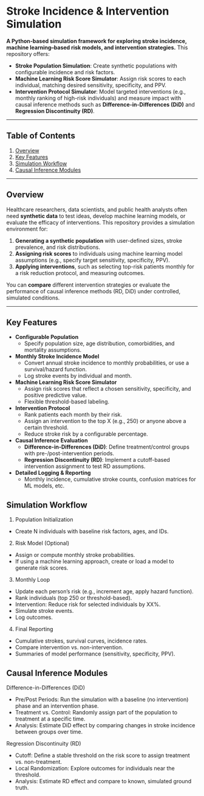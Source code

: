 # Stroke Incidence & Intervention Simulation

**A Python-based simulation framework for exploring stroke incidence, machine learning–based risk models, and intervention strategies.** This repository offers:

- **Stroke Population Simulation**: Create synthetic populations with configurable incidence and risk factors.
- **Machine Learning Risk Score Simulator**: Assign risk scores to each individual, matching desired sensitivity, specificity, and PPV.
- **Intervention Protocol Simulator**: Model targeted interventions (e.g., monthly ranking of high-risk individuals) and measure impact with causal inference methods such as **Difference-in-Differences (DiD)** and **Regression Discontinuity (RD)**.

---

## Table of Contents

1. [Overview](#overview)  
2. [Key Features](#key-features)   
5. [Simulation Workflow](#simulation-workflow)  
6. [Causal Inference Modules](#causal-inference-modules)  


---

## Overview

Healthcare researchers, data scientists, and public health analysts often need **synthetic data** to test ideas, develop machine learning models, or evaluate the efficacy of interventions. This repository provides a simulation environment for:

1. **Generating a synthetic population** with user-defined sizes, stroke prevalence, and risk distributions.
2. **Assigning risk scores** to individuals using machine learning model assumptions (e.g., specify target sensitivity, specificity, PPV).
3. **Applying interventions**, such as selecting top-risk patients monthly for a risk reduction protocol, and measuring outcomes.

You can **compare** different intervention strategies or evaluate the performance of causal inference methods (RD, DiD) under controlled, simulated conditions.

---

## Key Features

- **Configurable Population**  
  - Specify population size, age distribution, comorbidities, and mortality assumptions.
- **Monthly Stroke Incidence Model**  
  - Convert annual stroke incidence to monthly probabilities, or use a survival/hazard function.
  - Log stroke events by individual and month.
- **Machine Learning Risk Score Simulator**  
  - Assign risk scores that reflect a chosen sensitivity, specificity, and positive predictive value.
  - Flexible threshold-based labeling.
- **Intervention Protocol**  
  - Rank patients each month by their risk.
  - Assign an intervention to the top X (e.g., 250) or anyone above a certain threshold.
  - Reduce stroke risk by a configurable percentage.
- **Causal Inference Evaluation**  
  - **Difference-in-Differences (DiD)**: Define treatment/control groups with pre-/post-intervention periods.
  - **Regression Discontinuity (RD)**: Implement a cutoff-based intervention assignment to test RD assumptions.
- **Detailed Logging & Reporting**  
  - Monthly incidence, cumulative stroke counts, confusion matrices for ML models, etc.

## Simulation Workflow
1. Population Initialization
- Create N individuals with baseline risk factors, ages, and IDs.
2. Risk Model (Optional)
- Assign or compute monthly stroke probabilities.
- If using a machine learning approach, create or load a model to generate risk scores.
3. Monthly Loop
- Update each person’s risk (e.g., increment age, apply hazard function).
- Rank individuals (top 250 or threshold-based).
- Intervention: Reduce risk for selected individuals by XX%.
- Simulate stroke events.
- Log outcomes.
4. Final Reporting
- Cumulative strokes, survival curves, incidence rates.
- Compare intervention vs. non-intervention.
- Summaries of model performance (sensitivity, specificity, PPV).

## Causal Inference Modules
Difference-in-Differences (DiD)
- Pre/Post Periods: Run the simulation with a baseline (no intervention) phase and an intervention phase.
- Treatment vs. Control: Randomly assign part of the population to treatment at a specific time.
- Analysis: Estimate DiD effect by comparing changes in stroke incidence between groups over time.

Regression Discontinuity (RD)
- Cutoff: Define a stable threshold on the risk score to assign treatment vs. non-treatment.
- Local Randomization: Explore outcomes for individuals near the threshold.
- Analysis: Estimate RD effect and compare to known, simulated ground truth.
